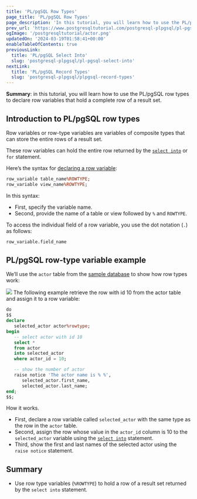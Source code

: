 ```yaml
---
title: 'PL/pgSQL Row Types'
page_title: 'PL/pgSQL Row Types'
page_description: 'In this tutorial, you will learn how to use the PL/pgSQL row types to declare row variables that hold a complete row of a result set.'
prev_url: 'https://www.postgresqltutorial.com/postgresql-plpgsql/pl-pgsql-row-types/'
ogImage: '/postgresqltutorial/actor.png'
updatedOn: '2024-03-19T01:58:41+00:00'
enableTableOfContents: true
previousLink:
  title: 'PL/pgSQL Select Into'
  slug: 'postgresql-plpgsql/pl-pgsql-select-into'
nextLink:
  title: 'PL/pgSQL Record Types'
  slug: 'postgresql-plpgsql/plpgsql-record-types'
---
```


**Summary**: in this tutorial, you will learn how to use the PL/pgSQL row types to declare row variables that hold a complete row of a result set.

## Introduction to PL/pgSQL row types

Row variables or row\-type variables are variables of composite types that can store the entire rows of a result set.

These row variables can hold the entire row returned by the [`select into`](/postgresql/postgresql-plpgsql/pl-pgsql-select-into/) or `for` statement.

Here’s the syntax for [declaring a row variable](plpgsql-variables):

```sql
row_variable table_name%ROWTYPE;
row_variable view_name%ROWTYPE;
```

In this syntax:

- First, specify the variable name.
- Second, provide the name of a table or view followed by `%` and `ROWTYPE`.

To access the individual field of a row variable, you use the dot notation (`.`) as follows:

```sql
row_variable.field_name
```

## PL/pgSQL row\-type variable example

We’ll use the `actor` table from the [sample database](../postgresql-getting-started/postgresql-sample-database) to show how row types work:

![](/postgresqltutorial/actor.png)
The following example retrieve the row with id 10 from the actor table and assign it to a row variable:

```sql
do
$$
declare
   selected_actor actor%rowtype;
begin
   -- select actor with id 10
   select *
   from actor
   into selected_actor
   where actor_id = 10;

   -- show the number of actor
   raise notice 'The actor name is % %',
      selected_actor.first_name,
      selected_actor.last_name;
end;
$$;
```

How it works.

- First, declare a row variable called `selected_actor` with the same type as the row in the `actor` table.
- Second, assign the row whose value in the `actor_id` column is 10 to the `selected_actor` variable using the [`select into`](/postgresql/postgresql-plpgsql/pl-pgsql-select-into/) statement.
- Third, show the first and last names of the selected actor using the `raise notice` statement.

## Summary

- Use row type variables (`%ROWTYPE`) to hold a row of a result set returned by the `select into` statement.

